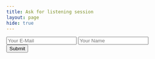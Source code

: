 ```yaml
---
title: Ask for listening session
layout: page
hide: true
---
```



<form accept-charset="UTF-8" action=https://prod-26.westeurope.logic.azure.com:443/workflows/d6db27358f80434ba0cd477bfe2325da/triggers/manual/paths/invoke?api-version=2016-10-01&sp=%2Ftriggers%2Fmanual%2Frun&sv=1.0&sig=sM17fd913-GhCh-zD9MPwpseRrFU_-ZCoIB5kmLITqU" method="POST">
  <input type="email" name="email" placeholder="Your E-Mail">
  <input type="text" name="name" placeholder="Your Name">
  <input type="hidden" name="utf8" value="✓"> <br>
  <input type="hidden" name="hifisetupid" value="">
  <button type="submit">Submit</button>
</form>